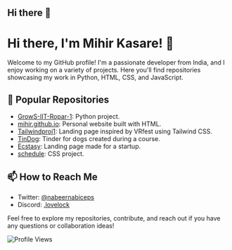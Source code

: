 ## Hi there 👋

<!--
**mihir2004/mihir2004** is a ✨ _special_ ✨ repository because its `README.md` (this file) appears on your GitHub profile.

Here are some ideas to get you started:

- 🔭 I’m currently working on ...
- 🌱 I’m currently learning ...
- 👯 I’m looking to collaborate on ...
- 🤔 I’m looking for help with ...
- 💬 Ask me about ...
- 📫 How to reach me: ...
- 😄 Pronouns: ...
- ⚡ Fun fact: ...
-->

# Hi there, I'm Mihir Kasare! 👋

Welcome to my GitHub profile! I'm a passionate developer from India, and I enjoy working on a variety of projects. Here you'll find repositories showcasing my work in Python, HTML, CSS, and JavaScript.

## 🌟 Popular Repositories

- [GrowS-IIT-Ropar-1](https://github.com/mihir2004/GrowS-IIT-Ropar-1): Python project.
- [mihir.github.io](https://github.com/mihir2004/mihir.github.io): Personal website built with HTML.
- [Tailwindproj1](https://github.com/mihir2004/Tailwindproj1): Landing page inspired by VRfest using Tailwind CSS.
- [TinDog](https://github.com/mihir2004/TinDog): Tinder for dogs created during a course.
- [Ecstasy](https://github.com/mihir2004/Ecstasy): Landing page made for a startup.
- [schedule](https://github.com/mihir2004/schedule): CSS project.

## 📫 How to Reach Me

- Twitter: [@nabeernabiceps](https://twitter.com/nabeernabiceps)
- Discord: [.lovelock](https://discordapp.com/users/.lovelock)

Feel free to explore my repositories, contribute, and reach out if you have any questions or collaboration ideas!

![Profile Views](https://komarev.com/ghpvc/?username=mihir2004&color=blue)

